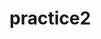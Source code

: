 # practice2

<!DOCTYPE html>
<html>
<head>
  <meta charset="utf-8"/>
  <title>Tailor's Spot</title>
  <a hef=sewing blog.css rel="stylesheet" type="text/css">
    <style>
     

a.hover {
  background: black;
  transition: 0.6s;
}
        ul {
      list-style: none;
      position: top;
      padding:px;
      margin: 0px
     background-color: #333;
    }
    li {
      
      display: inline-block;
      margin-top: 10px;
    }
    a {
      color: black;
      width: 150px;
    text-align: right;
    display: block;
    text-decoration: none;
    font-size: 20px;
    padding: 10px;
    border-radius: 10px;
    font-weight: bold;
    font-family: Century gothic;
    }
    </style>

</head>

<body background-image="unsplash.jpg">
  
  


  <h1> Tailor's Spot </h1>

<div class="nav">
  <ul>
     <li><a href="#">Home</a></li>
     <li><a href="#">About</a></li>
     <li><a href="#">Blog</a></li>
     <li><a href="#">News</a></li>
     <li><a href="#">Contact</a></li>
  </ul>
<div>

    <h2>This is a place where fashion lives <br> A place where fashion designers and customers can interact easily <br> And a platform for buying and selling of anything fashion ranging from accessories to clothes and even shoe, of cos these are high quality products...<br> Enjoy!</h2>
<img src="https://i.pinimg.com/564x/50/cc/60/50cc6056d88e7e5c7a14370e02389ca0.jpg";>
<p>Skirt</p>
<img src="https://i.pinimg.com/564x/d4/6a/b9/d46ab984e7cd32935749839bb3d0bc3a.jpg";>
<p>Long Gown</p>
<img src="https://i.pinimg.com/564x/59/aa/f5/59aaf56fbad4183f8a9d589d62eb4b0f.jpg";>
<p>Top</p
  <img src="https://i.pinimg.com/564x/2f/80/e8/2f80e8f51573a86653d240798b7b7061.jpg";>
  <p>Short Gown</p>
</div>

<form action="/submit-email">
  <input type="text" required placeholder="Suscribe">
  <button type="submit">Submit</button>
</form>

</body>
</html>

body {
  background-image: url(unsplash.jpg);
  background-size:  cover;
;
}
h2 {
  text-align: right;
  width: 250px;
  height: 300px;
  border: 20px
}
.nav {
  width: 100%;
  height: 100px;
  background: #000000;
  margin-top: 30px;
}

